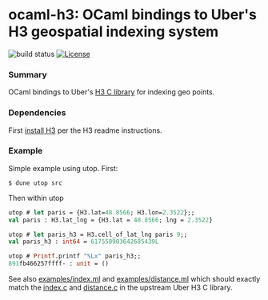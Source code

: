 # ocaml-h3: OCaml bindings to Uber's H3 geospatial indexing system

![build status](https://github.com/geocaml/ocaml-h3/actions/workflows/main.yml/badge.svg)
[![License](https://img.shields.io/badge/License-Apache%202.0-blue.svg)](LICENSE)

### Summary

OCaml bindings to Uber's [H3 C library](https://github.com/uber/h3) for indexing geo points.

### Dependencies

First [install H3](https://github.com/uber/h3#install-build-time-dependencies) per the H3 readme instructions.

### Example

Simple example using utop.
First:

```
$ dune utop src
```

Then within utop

```ocaml
utop # let paris = {H3.lat=48.8566; H3.lon=2.3522};;
val paris : H3.lat_lng = {H3.lat = 48.8566; lng = 2.3522}

utop # let paris_h3 = H3.cell_of_lat_lng paris 9;;
val paris_h3 : int64 = 617550903642685439L

utop # Printf.printf "%Lx" paris_h3;;
891fb466257ffff- : unit = ()
```

See also [examples/index.ml](examples/index.ml) and [examples/distance.ml](examples/distance.ml) which should exactly match
the [index.c](https://github.com/uber/h3/blob/master/examples/index.c) and [distance.c](https://github.com/uber/h3/blob/master/examples/distance.c)
in the upstream Uber H3 C library.
